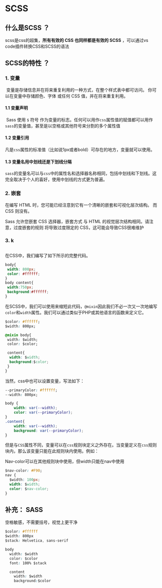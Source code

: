 # SCSS

## 什么是SCSS ？

scss是css的超集，**所有有效的 CSS 也同样都是有效的 SCSS** ，可以通过vs code插件转换CSS和SCSS的语法



## SCSS的特性 ？

### 1. 变量

​	变量是存储信息并在将来重复利用的一种方式，在整个样式表中都可访问。 你可以在变量中存储颜色、字体 或任何 CSS 值，并在将来重复利用。

#### 1.1 变量声明

​	Sass 使用 `$` 符号 作为变量的标志。任何可以用作`css`属性值的赋值都可以用作`sass`的变量值，甚至是以空格或其他符号来分割的多个属性值

#### 1.2 变量引用

​	凡是`css`属性的标准值（比如说1px或者bold）可存在的地方，变量就可以使用。

#### 1.3 变量名用中划线还是下划线分隔

​	`sass`的变量名可以与`css`中的属性名和选择器名称相同，包括中划线和下划线。这完全取决于个人的喜好，使用中划线的方式更为普遍。



### 2. 嵌套

在编写 HTML 时，您可能已经注意到它有一个清晰的嵌套和可视化层次结构。 而 CSS 则没有。

Sass 允许您嵌套 CSS 选择器，嵌套方式 与 HTML 的视觉层次结构相同。请注意，过度嵌套的规则 将导致过度限定的 CSS，这可能会导致CSS很难维护



### 3. k



##  

在CSS中，我们编写了如下所示的完整代码。

```css
body{
 width: 800px;
 color: #ffffff;
}
body content{
 width:750px;
 background:#ffffff;
}
```



在SCSS中，我们可以使用来缩短此代码，`@mixin`因此我们不必一次又一次地编写`color`和`width`属性。我们可以通过类似于PHP或其他语言的函数来定义它。

```css
$color: #ffffff;
$width: 800px;

@mixin body{
 width: $width;
 color: $color;

 content{
  width: $width;
  background:$color;
 }
}
```



当然，css中也可以设置变量，写法如下：

```css
--primaryColor: #ffffff;
--width: 800px;

body {
    width: var(--width);
    color: var(--primaryColor);
}
.content{
    width: var(--width);
    background: var(--primaryColor);
}
```

但是与`CSS`属性不同，变量可以在`css`规则块定义之外存在。当变量定义在`css`规则块内，那么该变量只能在此规则块内使用。例如：

Nav-color可以在其他规则块中使用，但width只能在nav中使用

```css
$nav-color: #F90;
nav {
  $width: 100px;
  width: $width;
  color: $nav-color;
}

```







## 补充： SASS 

空格敏感，不需要括号，视觉上更干净

```css
$color: #ffffff
$width: 800px
$stack: Helvetica, sans-serif

body
  width: $width
  color: $color
  font: 100% $stack

  content
    width: $width
    background:$color
```


#  